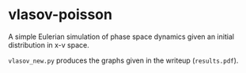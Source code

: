 # vlasov-poisson

A simple Eulerian simulation of phase space dynamics given an initial distribution in x-v space.

`vlasov_new.py` produces the graphs given in the writeup (`results.pdf`). 
